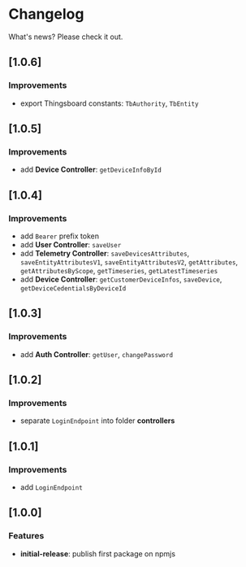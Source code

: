 # Changelog
What's news? Please check it out.

## [1.0.6]
### Improvements
* export Thingsboard constants: `TbAuthority`, `TbEntity`

## [1.0.5]
### Improvements
* add **Device Controller**: `getDeviceInfoById`

## [1.0.4]
### Improvements
* add `Bearer` prefix token
* add **User Controller**: `saveUser`
* add **Telemetry Controller**: `saveDevicesAttributes`, `saveEntityAttributesV1`, `saveEntityAttributesV2`, `getAttributes`, `getAttributesByScope`, `getTimeseries`, `getLatestTimeseries`
* add **Device Controller**: `getCustomerDeviceInfos`, `saveDevice`, `getDeviceCedentialsByDeviceId`

## [1.0.3]
### Improvements
* add **Auth Controller**: `getUser`, `changePassword` 
  
## [1.0.2]
### Improvements
* separate `LoginEndpoint` into folder **controllers**

## [1.0.1]
### Improvements
* add `LoginEndpoint`

## [1.0.0]
### Features
* **initial-release**: publish first package on npmjs